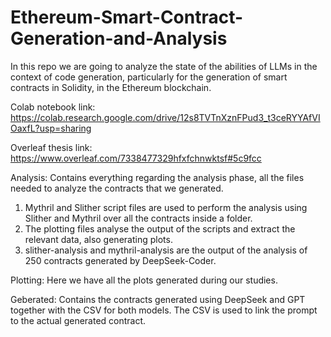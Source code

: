 # Ethereum-Smart-Contract-Generation-and-Analysis
In this repo we are going to analyze the state of the abilities of LLMs in the context of code generation, particularly for the generation of smart contracts in Solidity, in the Ethereum blockchain.

Colab notebook link: https://colab.research.google.com/drive/12s8TVTnXznFPud3_t3ceRYYAfVIOaxfL?usp=sharing

Overleaf thesis link: https://www.overleaf.com/7338477329hfxfchnwktsf#5c9fcc

Analysis:
Contains everything regarding the analysis phase, all the files needed to analyze the contracts that we generated.

1. Mythril and Slither script files are used to perform the analysis using Slither and Mythril over all the contracts inside a folder.
2. The plotting files analyse the output of the scripts and extract the relevant data, also generating plots.
3. slither-analysis and mythril-analysis are the output of the analysis of 250 contracts generated by DeepSeek-Coder.

Plotting:
Here we have all the plots generated during our studies.

Geberated:
Contains the contracts generated using DeepSeek and GPT together with the CSV for both models. 
The CSV is used to link the prompt to the actual generated contract.
